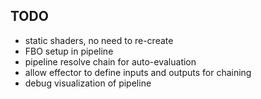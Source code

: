 ## TODO
- static shaders, no need to re-create
- FBO setup in pipeline
- pipeline resolve chain for auto-evaluation
- allow effector to define inputs and outputs for chaining
- debug visualization of pipeline
